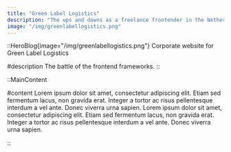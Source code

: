 ```yaml
---
title: "Green Label Logistics"
description: "The ups and downs as a freelance frontender in the Netherlands. Learn from my journey."
image: "/img/greenlabellogistics.png"
---
```


<!-- Content of the page -->

::HeroBlog{image="/img/greenlabellogistics.png"}
Corporate website for Green Label Logistics

#description
The battle of the frontend frameworks.
::

::MainContent

#content
Lorem ipsum dolor sit amet, consectetur adipiscing elit. Etiam sed fermentum lacus, non gravida erat. Integer a tortor ac risus pellentesque interdum a vel ante. Donec viverra urna sapien. Lorem ipsum dolor sit amet, consectetur adipiscing elit. Etiam sed fermentum lacus, non gravida erat. Integer a tortor ac risus pellentesque interdum a vel ante. Donec viverra urna sapien.

::